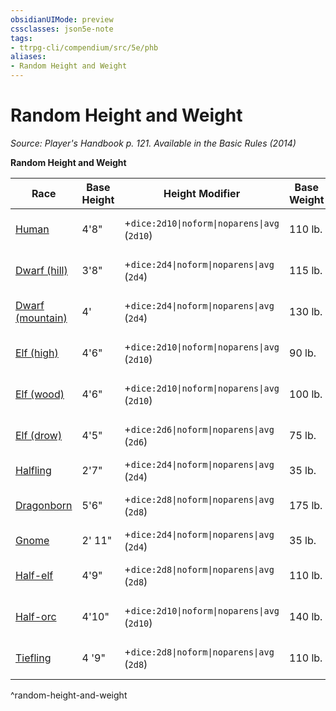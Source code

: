 ```yaml
---
obsidianUIMode: preview
cssclasses: json5e-note
tags:
- ttrpg-cli/compendium/src/5e/phb
aliases:
- Random Height and Weight
---
```

# Random Height and Weight
*Source: Player's Handbook p. 121. Available in the Basic Rules (2014)* 

**Random Height and Weight**

| Race | Base Height | Height Modifier | Base Weight | Weight Modifier |
|------|-------------|-----------------|-------------|-----------------|
| [Human](/3-Mechanics/CLI/Compendium/races/human.md) | 4'8" | +`dice:2d10\|noform\|noparens\|avg` (`2d10`) | 110 lb. | × (`dice:2d4\|noform\|noparens\|avg` (`2d4`)) lb. |
| [Dwarf (hill)](/3-Mechanics/CLI/Compendium/races/dwarf-hill.md) | 3'8" | +`dice:2d4\|noform\|noparens\|avg` (`2d4`) | 115 lb. | × (`dice:2d6\|noform\|noparens\|avg` (`2d6`)) lb. |
| [Dwarf (mountain)](/3-Mechanics/CLI/Compendium/races/dwarf-mountain.md) | 4' | +`dice:2d4\|noform\|noparens\|avg` (`2d4`) | 130 lb. | × (`dice:2d6\|noform\|noparens\|avg` (`2d6`)) lb. |
| [Elf (high)](/3-Mechanics/CLI/Compendium/races/elf-high.md) | 4'6" | +`dice:2d10\|noform\|noparens\|avg` (`2d10`) | 90 lb. | × (`dice:1d4\|noform\|noparens\|avg` (`d4`)) lb. |
| [Elf (wood)](/3-Mechanics/CLI/Compendium/races/elf-wood.md) | 4'6" | +`dice:2d10\|noform\|noparens\|avg` (`2d10`) | 100 lb. | × (`dice:1d4\|noform\|noparens\|avg` (`d4`)) lb. |
| [Elf (drow)](/3-Mechanics/CLI/Compendium/races/elf-drow.md) | 4'5" | +`dice:2d6\|noform\|noparens\|avg` (`2d6`) | 75 lb. | × (`dice:1d6\|noform\|noparens\|avg` (`d6`)) lb. |
| [Halfling](/3-Mechanics/CLI/Compendium/races/halfling.md) | 2'7" | +`dice:2d4\|noform\|noparens\|avg` (`2d4`) | 35 lb. | × 1 lb |
| [Dragonborn](/3-Mechanics/CLI/Compendium/races/dragonborn.md) | 5'6" | +`dice:2d8\|noform\|noparens\|avg` (`2d8`) | 175 lb. | × (`dice:2d6\|noform\|noparens\|avg` (`2d6`)) lb. |
| [Gnome](/3-Mechanics/CLI/Compendium/races/gnome.md) | 2' 11" | +`dice:2d4\|noform\|noparens\|avg` (`2d4`) | 35 lb. | × 1 lb. |
| [Half-elf](/3-Mechanics/CLI/Compendium/races/half-elf.md) | 4'9" | +`dice:2d8\|noform\|noparens\|avg` (`2d8`) | 110 lb. | × (`dice:2d4\|noform\|noparens\|avg` (`2d4`)) lb. |
| [Half-orc](/3-Mechanics/CLI/Compendium/races/half-orc.md) | 4'10" | +`dice:2d10\|noform\|noparens\|avg` (`2d10`) | 140 lb. | × (`dice:2d6\|noform\|noparens\|avg` (`2d6`)) lb. |
| [Tiefling](/3-Mechanics/CLI/Compendium/races/tiefling.md) | 4 '9" | +`dice:2d8\|noform\|noparens\|avg` (`2d8`) | 110 lb. | × (`dice:2d4\|noform\|noparens\|avg` (`2d4`)) lb. |
^random-height-and-weight